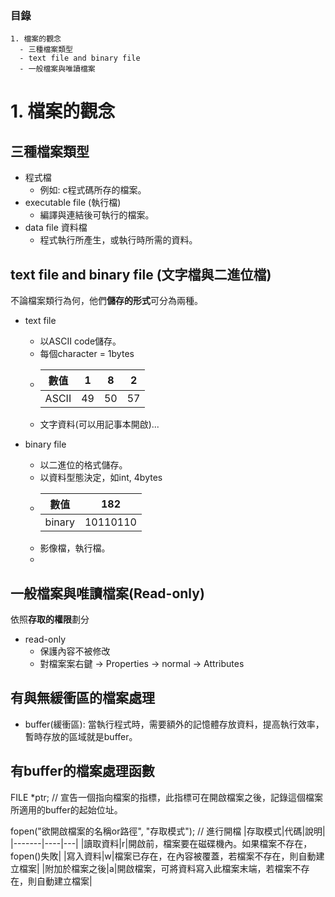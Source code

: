 ### 目錄
```
1. 檔案的觀念
  - 三種檔案類型
  - text file and binary file
  - 一般檔案與唯讀檔案
```

# 1. 檔案的觀念
## 三種檔案類型
- 程式檔
  - 例如: c程式碼所存的檔案。
- executable file (執行檔)
  - 編譯與連結後可執行的檔案。
- data file 資料檔
  - 程式執行所產生，或執行時所需的資料。

## text file and binary file (文字檔與二進位檔)
不論檔案類行為何，他們**儲存的形式**可分為兩種。
- text file
  - 以ASCII code儲存。
  - 每個character = 1bytes
  - |數值|1|8|2|
    |-----|--|--|--|
    |ASCII|49|50|57|
  - 文字資料(可以用記事本開啟)...

- binary file
  - 以二進位的格式儲存。
  - 以資料型態決定，如int, 4bytes
  - |數值|182|
    |----|--|
    |binary|10110110|
  - 影像檔，執行檔。
  - 
## 一般檔案與唯讀檔案(Read-only)
依照**存取的權限**劃分
- read-only
  - 保護內容不被修改
  - 對檔案案右鍵 -> Properties -> normal -> Attributes

## 有與無緩衝區的檔案處理
- buffer(緩衝區): 當執行程式時，需要額外的記憶體存放資料，提高執行效率，暫時存放的區域就是buffer。

## 有buffer的檔案處理函數
FILE *ptr; // 宣告一個指向檔案的指標，此指標可在開啟檔案之後，記錄這個檔案所適用的buffer的起始位址。


fopen("欲開啟檔案的名稱or路徑", "存取模式"); // 進行開檔
|存取模式|代碼|說明|
|-------|----|---|
|讀取資料|r|開啟前，檔案要在磁碟機內。如果檔案不存在，fopen()失敗|
|寫入資料|w|檔案已存在，在內容被覆蓋，若檔案不存在，則自動建立檔案|
|附加於檔案之後|a|開啟檔案，可將資料寫入此檔案末端，若檔案不存在，則自動建立檔案|
